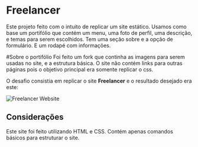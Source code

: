 # Freelancer

Este projeto feito com o intuito de replicar um site estático. Usamos como base um portifólio que contém um menu, uma foto de perfil, uma descrição, e temas para serem escolhidos. Tem uma seção sobre e a opção de formulário. E um rodapé com informações.


#Sobre o portifólio
Foi feito um fork que continha as imagens para serem usadas no site, e a estrutura básica.
O site não contém links para outras páginas pois o objetivo principal era somente replicar o css.

O desafio consistia em replicar o site **Freelancer** e o resultado desejado era este:

![Freelancer Website](docs/fullpage.png)

## Considerações
Este site foi feito utilizando HTML e CSS. Contém apenas comandos básicos para estruturar o site.
